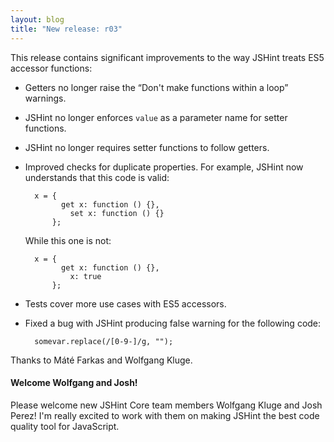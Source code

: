 ```yaml
---
layout: blog
title: "New release: r03"
---
```


This release contains significant improvements to the way JSHint
treats ES5 accessor functions:

* Getters no longer raise the “Don't make functions within a loop”
  warnings.

* JSHint no longer enforces `value` as a parameter name for setter
  functions.

* JSHint no longer requires setter functions to follow getters.

* Improved checks for duplicate properties. For example, JSHint now
  understands that this code is valid:

        x = {
              get x: function () {},
                set x: function () {}
            };

    While this one is not:

        x = {
              get x: function () {},
                x: true
            };

* Tests cover more use cases with ES5 accessors.

* Fixed a bug with JSHint producing false warning for the following
  code:

        somevar.replace(/[0-9-]/g, "");

Thanks to Máté Farkas and Wolfgang Kluge.

#### Welcome Wolfgang and Josh!

Please welcome new JSHint Core team members Wolfgang Kluge and Josh Perez!
I'm really excited to work with them on making JSHint the best code quality
tool for JavaScript.
